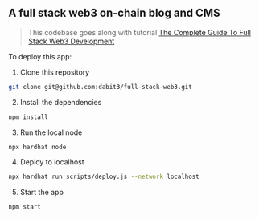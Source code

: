 ## A full stack web3 on-chain blog and CMS

> This codebase goes along with tutorial [The Complete Guide To Full Stack Web3 Development](https://dev.to/dabit3/the-complete-guide-to-full-stack-web3-development-4g74)

To deploy this app:

1. Clone this repository

```sh
git clone git@github.com:dabit3/full-stack-web3.git
```

2. Install the dependencies

```sh
npm install
```

3. Run the local node

```sh
npx hardhat node
```

4. Deploy to localhost

```sh
npx hardhat run scripts/deploy.js --network localhost
```

5. Start the app

```sh
npm start
```